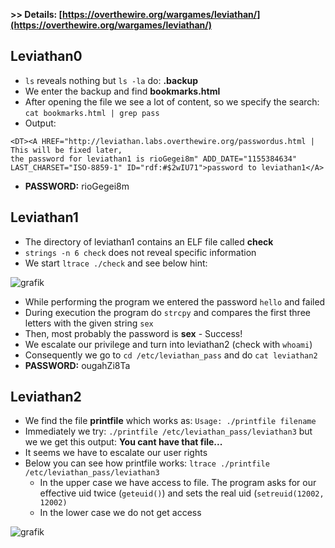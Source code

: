 **>> Details: [https://overthewire.org/wargames/leviathan/](https://overthewire.org/wargames/leviathan/)**

## Leviathan0
- `ls` reveals nothing but `ls -la` do: **.backup**
- We enter the backup and find **bookmarks.html**
- After opening the file we see a lot of content, so we specify the search: `cat bookmarks.html | grep pass`
- Output: 

```
<DT><A HREF="http://leviathan.labs.overthewire.org/passwordus.html | This will be fixed later, 
the password for leviathan1 is rioGegei8m" ADD_DATE="1155384634" LAST_CHARSET="ISO-8859-1" ID="rdf:#$2wIU71">password to leviathan1</A>
```
- **PASSWORD:** rioGegei8m

## Leviathan1
- The directory of leviathan1 contains an ELF file called **check**
- `strings -n 6 check` does not reveal specific information
- We start `ltrace ./check` and see below hint:

![grafik](https://user-images.githubusercontent.com/84674087/142062887-0ab6516d-2a17-491d-9b98-8f2fcb62cf2c.png)

- While performing the program we entered the password `hello` and failed
- During execution the program do `strcpy` and compares the first three letters with the given string `sex`
- Then, most probably the password is **sex** - Success!
- We escalate our privilege and turn into leviathan2 (check with `whoami`)
- Consequently we go to `cd /etc/leviathan_pass` and do `cat leviathan2`
- **PASSWORD:** ougahZi8Ta

## Leviathan2
- We find the file **printfile** which works as: `Usage: ./printfile filename`
- Immediately we try: `./printfile /etc/leviathan_pass/leviathan3` but we we get this output: **You cant have that file...**
- It seems we have to escalate our user rights
- Below you can see how printfile works: `ltrace ./printfile /etc/leviathan_pass/leviathan3`
    - In the upper case we have access to file. The program asks for our effective uid twice (`geteuid()`) and sets the real uid (`setreuid(12002, 12002)`
    - In the lower case we do not get access

![grafik](https://user-images.githubusercontent.com/84674087/142065462-2d606c01-b0fa-4c45-8af3-d929abc845fb.png)
